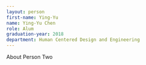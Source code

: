 ```yaml
---
layout: person
first-name: Ying-Yu
name: Ying-Yu Chen
role: Alum
graduation-year: 2018
department: Human Centered Design and Engineering
---
```


About Person Two